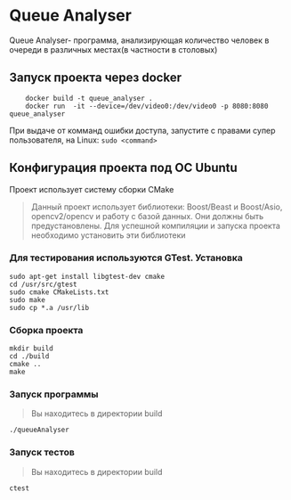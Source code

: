# Queue Analyser 
Queue Analyser- программа, анализирующая количество человек в очереди в различных местах(в частности в столовых)

## Запуск проекта через docker
```
    docker build -t queue_analyser .
    docker run  -it --device=/dev/video0:/dev/video0 -p 8080:8080 queue_analyser
```
При выдаче от комманд ошибки доступа, запустите с правами супер пользователя, на Linux: ```sudo <command>```
## Конфигурация проекта под ОС Ubuntu
Проект использует систему сборки CMake
> Данный проект использует библиотеки: Boost/Beast и Boost/Asio, opencv2/opencv и работу с базой данных. Они должны быть предустановлены. Для успешной компиляции и запуска проекта необходимо установить эти библиотеки

### Для тестирования используются GTest. Установка
```
sudo apt-get install libgtest-dev cmake
cd /usr/src/gtest
sudo cmake CMakeLists.txt
sudo make
sudo cp *.a /usr/lib
```
### Сборка проекта
```
mkdir build
cd ./build 
cmake .. 
make
```
### Запуск программы
> Вы находитесь в директории build
```
./queueAnalyser
```
### Запуск тестов 
> Вы находитесь в директории build
```
ctest
```


